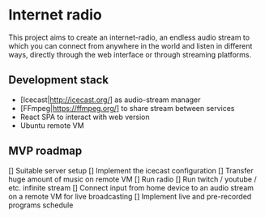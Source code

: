 # Internet radio

This project aims to create an internet-radio, an endless audio stream to which you can connect from anywhere in the world and listen in different ways, directly through the web interface or through streaming platforms. 

## Development stack
- [Icecast|http://icecast.org/] as audio-stream manager 
- [FFmpeg|https://ffmpeg.org/] to share stream between services
- React SPA to interact with web version
- Ubuntu remote VM

## MVP roadmap
[] Suitable server setup
[] Implement the icecast configuration
[] Transfer huge amount of music on remote VM
[] Run radio
[] Run twitch / youtube / etc. infinite stream
[] Connect input from home device to an audio stream on a remote VM for live broadcasting
[] Implement live and pre-recorded programs schedule
